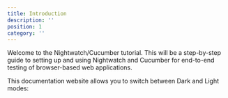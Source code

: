 ```yaml
---
title: Introduction
description: ''
position: 1
category: ''
---
```


Welcome to the Nightwatch/Cucumber tutorial. This will be a step-by-step guide to setting up and using Nightwatch and Cucumber for end-to-end testing of browser-based web applications.

This documentation website allows you to switch between Dark and Light modes:&nbsp;<app-color-switcher class="inline-flex ml-2"></app-color-switcher>